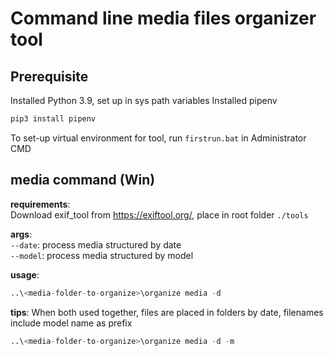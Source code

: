 # Command line media files organizer tool

## Prerequisite

Installed Python 3.9, set up in sys path variables
Installed pipenv
```cmd
pip3 install pipenv
```
To set-up virtual environment for tool, run `firstrun.bat` in Administrator CMD

## **media** command (Win)

**requirements**:  
Download exif_tool from https://exiftool.org/, place in root folder `./tools`

**args**:  
`--date`: process media structured by date  
`--model`: process media structured by model

**usage**:
```python
..\<media-folder-to-organize>\organize media -d
```

**tips**:
When both used together, files are placed in folders by date, filenames include model name as prefix
```python
..\<media-folder-to-organize>\organize media -d -m
```
